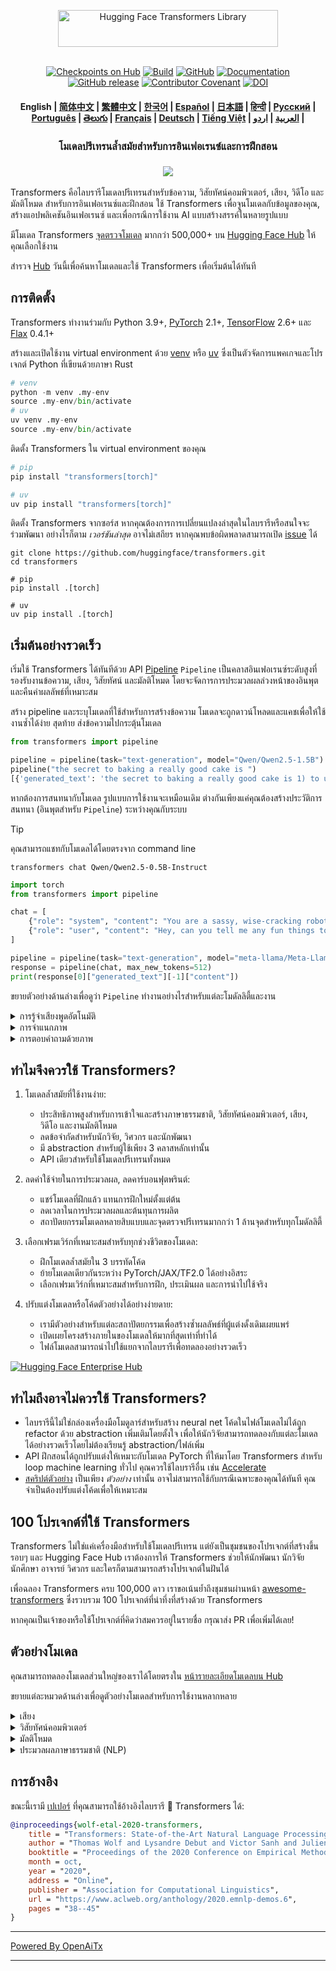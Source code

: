 <!---
Copyright 2020 The HuggingFace Team. สงวนลิขสิทธิ์ทั้งหมด

ได้รับอนุญาตภายใต้ Apache License, Version 2.0 ("ใบอนุญาต");
คุณไม่สามารถใช้ไฟล์นี้ได้หากไม่ได้ปฏิบัติตามใบอนุญาต
คุณสามารถขอสำเนาใบอนุญาตได้ที่

    http://www.apache.org/licenses/LICENSE-2.0

เว้นแต่กฎหมายจะกำหนดไว้หรือมีการตกลงเป็นลายลักษณ์อักษร ซอฟต์แวร์
ที่แจกจ่ายภายใต้ใบอนุญาตนี้จะถูกแจกจ่าย "ตามสภาพ"
โดยไม่มีการรับประกันใดๆ ไม่ว่าจะแสดงออกหรือโดยนัย
ดูใบอนุญาตสำหรับข้อกำหนดเฉพาะที่ควบคุมสิทธิ์และ
ข้อจำกัดภายใต้ใบอนุญาต
-->

<p align="center">
  <picture>
    <source media="(prefers-color-scheme: dark)" srcset="https://huggingface.co/datasets/huggingface/documentation-images/raw/main/transformers-logo-dark.svg">
    <source media="(prefers-color-scheme: light)" srcset="https://huggingface.co/datasets/huggingface/documentation-images/raw/main/transformers-logo-light.svg">
    <img alt="Hugging Face Transformers Library" src="https://huggingface.co/datasets/huggingface/documentation-images/raw/main/transformers-logo-light.svg" width="352" height="59" style="max-width: 100%;">
  </picture>
  <br/>
  <br/>
</p>

<p align="center">
    <a href="https://huggingface.com/models"><img alt="Checkpoints on Hub" src="https://img.shields.io/endpoint?url=https://huggingface.co/api/shields/models&color=brightgreen"></a>
    <a href="https://circleci.com/gh/huggingface/transformers"><img alt="Build" src="https://img.shields.io/circleci/build/github/huggingface/transformers/main"></a>
    <a href="https://github.com/huggingface/transformers/blob/main/LICENSE"><img alt="GitHub" src="https://img.shields.io/github/license/huggingface/transformers.svg?color=blue"></a>
    <a href="https://huggingface.co/docs/transformers/index"><img alt="Documentation" src="https://img.shields.io/website/http/huggingface.co/docs/transformers/index.svg?down_color=red&down_message=offline&up_message=online"></a>
    <a href="https://github.com/huggingface/transformers/releases"><img alt="GitHub release" src="https://img.shields.io/github/release/huggingface/transformers.svg"></a>
    <a href="https://github.com/huggingface/transformers/blob/main/CODE_OF_CONDUCT.md"><img alt="Contributor Covenant" src="https://img.shields.io/badge/Contributor%20Covenant-v2.0%20adopted-ff69b4.svg"></a>
    <a href="https://zenodo.org/badge/latestdoi/155220641"><img src="https://zenodo.org/badge/155220641.svg" alt="DOI"></a>
</p>

<h4 align="center">
    <p>
        <b>English</b> |
        <a href="https://github.com/huggingface/transformers/blob/main/i18n/README_zh-hans.md">简体中文</a> |
        <a href="https://github.com/huggingface/transformers/blob/main/i18n/README_zh-hant.md">繁體中文</a> |
        <a href="https://github.com/huggingface/transformers/blob/main/i18n/README_ko.md">한국어</a> |
        <a href="https://github.com/huggingface/transformers/blob/main/i18n/README_es.md">Español</a> |
        <a href="https://github.com/huggingface/transformers/blob/main/i18n/README_ja.md">日本語</a> |
        <a href="https://github.com/huggingface/transformers/blob/main/i18n/README_hd.md">हिन्दी</a> |
        <a href="https://github.com/huggingface/transformers/blob/main/i18n/README_ru.md">Русский</a> |
        <a href="https://github.com/huggingface/transformers/blob/main/i18n/README_pt-br.md">Рortuguês</a> |
        <a href="https://github.com/huggingface/transformers/blob/main/i18n/README_te.md">తెలుగు</a> |
        <a href="https://github.com/huggingface/transformers/blob/main/i18n/README_fr.md">Français</a> |
        <a href="https://github.com/huggingface/transformers/blob/main/i18n/README_de.md">Deutsch</a> |
        <a href="https://github.com/huggingface/transformers/blob/main/i18n/README_vi.md">Tiếng Việt</a> |
        <a href="https://github.com/huggingface/transformers/blob/main/i18n/README_ar.md">العربية</a> |
        <a href="https://github.com/huggingface/transformers/blob/main/i18n/README_ur.md">اردو</a> |
    </p>
</h4>

<h3 align="center">
    <p>โมเดลปรีเทรนล้ำสมัยสำหรับการอินเฟอเรนซ์และการฝึกสอน</p>
</h3>

<h3 align="center">
    <a href="https://hf.co/course"><img src="https://huggingface.co/datasets/huggingface/documentation-images/resolve/main/course_banner.png"></a>
</h3>

Transformers คือไลบรารีโมเดลปรีเทรนสำหรับข้อความ, วิสัยทัศน์คอมพิวเตอร์, เสียง, วิดีโอ และมัลติโหมด สำหรับการอินเฟอเรนซ์และฝึกสอน ใช้ Transformers เพื่อจูนโมเดลกับข้อมูลของคุณ, สร้างแอปพลิเคชันอินเฟอเรนซ์ และเพื่อกรณีการใช้งาน AI แบบสร้างสรรค์ในหลายรูปแบบ

มีโมเดล Transformers [จุดตรวจโมเดล](https://huggingface.co/models?library=transformers&sort=trending) มากกว่า 500,000+ บน [Hugging Face Hub](https://huggingface.com/models) ให้คุณเลือกใช้งาน

สำรวจ [Hub](https://huggingface.com/) วันนี้เพื่อค้นหาโมเดลและใช้ Transformers เพื่อเริ่มต้นได้ทันที

## การติดตั้ง

Transformers ทำงานร่วมกับ Python 3.9+, [PyTorch](https://pytorch.org/get-started/locally/) 2.1+, [TensorFlow](https://www.tensorflow.org/install/pip) 2.6+ และ [Flax](https://flax.readthedocs.io/en/latest/) 0.4.1+

สร้างและเปิดใช้งาน virtual environment ด้วย [venv](https://docs.python.org/3/library/venv.html) หรือ [uv](https://docs.astral.sh/uv/) ซึ่งเป็นตัวจัดการแพคเกจและโปรเจกต์ Python ที่เขียนด้วยภาษา Rust

```py
# venv
python -m venv .my-env
source .my-env/bin/activate
# uv
uv venv .my-env
source .my-env/bin/activate
```

ติดตั้ง Transformers ใน virtual environment ของคุณ

```py
# pip
pip install "transformers[torch]"

# uv
uv pip install "transformers[torch]"
```

ติดตั้ง Transformers จากซอร์ส หากคุณต้องการการเปลี่ยนแปลงล่าสุดในไลบรารีหรือสนใจจะร่วมพัฒนา อย่างไรก็ตาม *เวอร์ชันล่าสุด* อาจไม่เสถียร หากคุณพบข้อผิดพลาดสามารถเปิด [issue](https://github.com/huggingface/transformers/issues) ได้

```shell
git clone https://github.com/huggingface/transformers.git
cd transformers

# pip
pip install .[torch]

# uv
uv pip install .[torch]
```

## เริ่มต้นอย่างรวดเร็ว

เริ่มใช้ Transformers ได้ทันทีด้วย API [Pipeline](https://huggingface.co/docs/transformers/pipeline_tutorial) `Pipeline` เป็นคลาสอินเฟอเรนซ์ระดับสูงที่รองรับงานข้อความ, เสียง, วิสัยทัศน์ และมัลติโหมด โดยจะจัดการการประมวลผลล่วงหน้าของอินพุตและคืนค่าผลลัพธ์ที่เหมาะสม

สร้าง pipeline และระบุโมเดลที่ใช้สำหรับการสร้างข้อความ โมเดลจะถูกดาวน์โหลดและแคชเพื่อให้ใช้งานซ้ำได้ง่าย สุดท้าย ส่งข้อความไปกระตุ้นโมเดล

```py
from transformers import pipeline

pipeline = pipeline(task="text-generation", model="Qwen/Qwen2.5-1.5B")
pipeline("the secret to baking a really good cake is ")
[{'generated_text': 'the secret to baking a really good cake is 1) to use the right ingredients and 2) to follow the recipe exactly. the recipe for the cake is as follows: 1 cup of sugar, 1 cup of flour, 1 cup of milk, 1 cup of butter, 1 cup of eggs, 1 cup of chocolate chips. if you want to make 2 cakes, how much sugar do you need? To make 2 cakes, you will need 2 cups of sugar.'}]
```

หากต้องการสนทนากับโมเดล รูปแบบการใช้งานจะเหมือนเดิม ต่างกันเพียงแค่คุณต้องสร้างประวัติการสนทนา (อินพุตสำหรับ `Pipeline`) ระหว่างคุณกับระบบ

> [!TIP]
> คุณสามารถแชทกับโมเดลได้โดยตรงจาก command line
> ```shell
> transformers chat Qwen/Qwen2.5-0.5B-Instruct
> ```

```py
import torch
from transformers import pipeline

chat = [
    {"role": "system", "content": "You are a sassy, wise-cracking robot as imagined by Hollywood circa 1986."},
    {"role": "user", "content": "Hey, can you tell me any fun things to do in New York?"}
]

pipeline = pipeline(task="text-generation", model="meta-llama/Meta-Llama-3-8B-Instruct", torch_dtype=torch.bfloat16, device_map="auto")
response = pipeline(chat, max_new_tokens=512)
print(response[0]["generated_text"][-1]["content"])
```

ขยายตัวอย่างด้านล่างเพื่อดูว่า `Pipeline` ทำงานอย่างไรสำหรับแต่ละโมดัลลิตี้และงาน

<details>
<summary>การรู้จำเสียงพูดอัตโนมัติ</summary>

```py
from transformers import pipeline

pipeline = pipeline(task="automatic-speech-recognition", model="openai/whisper-large-v3")
pipeline("https://huggingface.co/datasets/Narsil/asr_dummy/resolve/main/mlk.flac")
{'text': ' I have a dream that one day this nation will rise up and live out the true meaning of its creed.'}
```

</details>

<details>
<summary>การจำแนกภาพ</summary>

<h3 align="center">
    <a><img src="https://huggingface.co/datasets/Narsil/image_dummy/raw/main/parrots.png"></a>
</h3>

```py
from transformers import pipeline

pipeline = pipeline(task="image-classification", model="facebook/dinov2-small-imagenet1k-1-layer")
pipeline("https://huggingface.co/datasets/Narsil/image_dummy/raw/main/parrots.png")
[{'label': 'macaw', 'score': 0.997848391532898},
 {'label': 'sulphur-crested cockatoo, Kakatoe galerita, Cacatua galerita',
  'score': 0.0016551691805943847},
 {'label': 'lorikeet', 'score': 0.00018523589824326336},
 {'label': 'African grey, African gray, Psittacus erithacus',
  'score': 7.85409429227002e-05},
 {'label': 'quail', 'score': 5.502637941390276e-05}]
```

</details>

<details>
<summary>การตอบคำถามด้วยภาพ</summary>


<h3 align="center">
    <a><img src="https://huggingface.co/datasets/huggingface/documentation-images/resolve/main/transformers/tasks/idefics-few-shot.jpg"></a>
</h3>

```py
from transformers import pipeline

pipeline = pipeline(task="visual-question-answering", model="Salesforce/blip-vqa-base")
pipeline(
    image="https://huggingface.co/datasets/huggingface/documentation-images/resolve/main/transformers/tasks/idefics-few-shot.jpg",
    question="What is in the image?",
)
[{'answer': 'statue of liberty'}]
```

</details>

## ทำไมจึงควรใช้ Transformers?

1. โมเดลล้ำสมัยที่ใช้งานง่าย:
    - ประสิทธิภาพสูงสำหรับการเข้าใจและสร้างภาษาธรรมชาติ, วิสัยทัศน์คอมพิวเตอร์, เสียง, วิดีโอ และงานมัลติโหมด
    - ลดข้อจำกัดสำหรับนักวิจัย, วิศวกร และนักพัฒนา
    - มี abstraction สำหรับผู้ใช้เพียง 3 คลาสหลักเท่านั้น
    - API เดียวสำหรับใช้โมเดลปรีเทรนทั้งหมด

1. ลดค่าใช้จ่ายในการประมวลผล, ลดคาร์บอนฟุตพรินต์:
    - แชร์โมเดลที่ฝึกแล้ว แทนการฝึกใหม่ตั้งแต่ต้น
    - ลดเวลาในการประมวลผลและต้นทุนการผลิต
    - สถาปัตยกรรมโมเดลหลายสิบแบบและจุดตรวจปรีเทรนมากกว่า 1 ล้านจุดสำหรับทุกโมดัลลิตี้

1. เลือกเฟรมเวิร์กที่เหมาะสมสำหรับทุกช่วงชีวิตของโมเดล:
    - ฝึกโมเดลล้ำสมัยใน 3 บรรทัดโค้ด
    - ย้ายโมเดลเดียวกันระหว่าง PyTorch/JAX/TF2.0 ได้อย่างอิสระ
    - เลือกเฟรมเวิร์กที่เหมาะสมสำหรับการฝึก, ประเมินผล และการนำไปใช้จริง

1. ปรับแต่งโมเดลหรือโค้ดตัวอย่างได้อย่างง่ายดาย:
    - เรามีตัวอย่างสำหรับแต่ละสถาปัตยกรรมเพื่อสร้างซ้ำผลลัพธ์ที่ผู้แต่งดั้งเดิมเผยแพร่
    - เปิดเผยโครงสร้างภายในของโมเดลให้มากที่สุดเท่าที่ทำได้
    - ไฟล์โมเดลสามารถนำไปใช้แยกจากไลบรารีเพื่อทดลองอย่างรวดเร็ว

<a target="_blank" href="https://huggingface.co/enterprise">
    <img alt="Hugging Face Enterprise Hub" src="https://github.com/user-attachments/assets/247fb16d-d251-4583-96c4-d3d76dda4925">
</a><br>

## ทำไมถึงอาจไม่ควรใช้ Transformers?

- ไลบรารีนี้ไม่ใช่กล่องเครื่องมือโมดูลาร์สำหรับสร้าง neural net โค้ดในไฟล์โมเดลไม่ได้ถูก refactor ด้วย abstraction เพิ่มเติมโดยตั้งใจ เพื่อให้นักวิจัยสามารถทดลองกับแต่ละโมเดลได้อย่างรวดเร็วโดยไม่ต้องเรียนรู้ abstraction/ไฟล์เพิ่ม
- API ฝึกสอนได้ถูกปรับแต่งให้เหมาะกับโมเดล PyTorch ที่ให้มาโดย Transformers สำหรับ loop machine learning ทั่วไป คุณควรใช้ไลบรารีอื่น เช่น [Accelerate](https://huggingface.co/docs/accelerate)
- [สคริปต์ตัวอย่าง]((https://github.com/huggingface/transformers/tree/main/examples)) เป็นเพียง *ตัวอย่าง* เท่านั้น อาจไม่สามารถใช้กับกรณีเฉพาะของคุณได้ทันที คุณจำเป็นต้องปรับแต่งโค้ดเพื่อให้เหมาะสม

## 100 โปรเจกต์ที่ใช้ Transformers

Transformers ไม่ใช่แค่เครื่องมือสำหรับใช้โมเดลปรีเทรน แต่ยังเป็นชุมชนของโปรเจกต์ที่สร้างขึ้นรอบๆ และ Hugging Face Hub เราต้องการให้ Transformers ช่วยให้นักพัฒนา นักวิจัย นักศึกษา อาจารย์ วิศวกร และใครก็ตามสามารถสร้างโปรเจกต์ในฝันได้

เพื่อฉลอง Transformers ครบ 100,000 ดาว เราขอเน้นย้ำถึงชุมชนผ่านหน้า [awesome-transformers](./awesome-transformers.md) ซึ่งรวบรวม 100 โปรเจกต์ที่น่าทึ่งที่สร้างด้วย Transformers

หากคุณเป็นเจ้าของหรือใช้โปรเจกต์ที่คิดว่าสมควรอยู่ในรายชื่อ กรุณาส่ง PR เพื่อเพิ่มได้เลย!

## ตัวอย่างโมเดล

คุณสามารถทดลองโมเดลส่วนใหญ่ของเราได้โดยตรงใน [หน้ารายละเอียดโมเดลบน Hub](https://huggingface.co/models)

ขยายแต่ละหมวดด้านล่างเพื่อดูตัวอย่างโมเดลสำหรับการใช้งานหลากหลาย

<details>
<summary>เสียง</summary>

- การจำแนกเสียงด้วย [Whisper](https://huggingface.co/openai/whisper-large-v3-turbo)
- การรู้จำเสียงพูดอัตโนมัติด้วย [Moonshine](https://huggingface.co/UsefulSensors/moonshine)
- การตรวจจับคำสำคัญด้วย [Wav2Vec2](https://huggingface.co/superb/wav2vec2-base-superb-ks)
- การสร้างเสียงต่อเสียงด้วย [Moshi](https://huggingface.co/kyutai/moshiko-pytorch-bf16)
- การแปลงข้อความเป็นเสียงด้วย [MusicGen](https://huggingface.co/facebook/musicgen-large)
- การแปลงข้อความเป็นเสียงพูดด้วย [Bark](https://huggingface.co/suno/bark)

</details>

<details>
<summary>วิสัยทัศน์คอมพิวเตอร์</summary>

- การสร้าง mask อัตโนมัติด้วย [SAM](https://huggingface.co/facebook/sam-vit-base)
- การประมาณความลึกด้วย [DepthPro](https://huggingface.co/apple/DepthPro-hf)
- การจำแนกภาพด้วย [DINO v2](https://huggingface.co/facebook/dinov2-base)
- การตรวจจับจุดสำคัญด้วย [SuperGlue](https://huggingface.co/magic-leap-community/superglue_outdoor)
- การจับคู่จุดสำคัญด้วย [SuperGlue](https://huggingface.co/magic-leap-community/superglue)
- การตรวจจับวัตถุด้วย [RT-DETRv2](https://huggingface.co/PekingU/rtdetr_v2_r50vd)
- การประมาณท่าทางด้วย [VitPose](https://huggingface.co/usyd-community/vitpose-base-simple)
- การแบ่งเซ็กเมนต์แบบสากลด้วย [OneFormer](https://huggingface.co/shi-labs/oneformer_ade20k_swin_large)
- การจำแนกวิดีโอด้วย [VideoMAE](https://huggingface.co/MCG-NJU/videomae-large)

</details>

<details>
<summary>มัลติโหมด</summary>

- เสียงหรือข้อความเป็นข้อความด้วย [Qwen2-Audio](https://huggingface.co/Qwen/Qwen2-Audio-7B)
- การตอบคำถามเอกสารด้วย [LayoutLMv3](https://huggingface.co/microsoft/layoutlmv3-base)
- ภาพหรือข้อความเป็นข้อความด้วย [Qwen-VL](https://huggingface.co/Qwen/Qwen2.5-VL-3B-Instruct)
- การบรรยายภาพด้วย [BLIP-2](https://huggingface.co/Salesforce/blip2-opt-2.7b)
- ความเข้าใจเอกสารด้วย OCR ด้วย [GOT-OCR2](https://huggingface.co/stepfun-ai/GOT-OCR-2.0-hf)
- การตอบคำถามตารางด้วย [TAPAS](https://huggingface.co/google/tapas-base)
- ความเข้าใจและสร้างมัลติโหมดแบบรวมด้วย [Emu3](https://huggingface.co/BAAI/Emu3-Gen)
- วิสัยทัศน์สู่ข้อความด้วย [Llava-OneVision](https://huggingface.co/llava-hf/llava-onevision-qwen2-0.5b-ov-hf)
- การตอบคำถามด้วยภาพด้วย [Llava](https://huggingface.co/llava-hf/llava-1.5-7b-hf)
- การแบ่งเซ็กเมนต์ตามนิยามในภาพด้วย [Kosmos-2](https://huggingface.co/microsoft/kosmos-2-patch14-224)

</details>

<details>
<summary>ประมวลผลภาษาธรรมชาติ (NLP)</summary>

- การเติมคำที่หายไปด้วย [ModernBERT](https://huggingface.co/answerdotai/ModernBERT-base)
- การรู้จำชื่อเอนทิตีด้วย [Gemma](https://huggingface.co/google/gemma-2-2b)
- การตอบคำถามด้วย [Mixtral](https://huggingface.co/mistralai/Mixtral-8x7B-v0.1)
- การสรุปเนื้อหาด้วย [BART](https://huggingface.co/facebook/bart-large-cnn)
- การแปลภาษาด้วย [T5](https://huggingface.co/google-t5/t5-base)
- การสร้างข้อความด้วย [Llama](https://huggingface.co/meta-llama/Llama-3.2-1B)
- การจำแนกข้อความด้วย [Qwen](https://huggingface.co/Qwen/Qwen2.5-0.5B)

</details>

## การอ้างอิง

ขณะนี้เรามี [เปเปอร์](https://www.aclweb.org/anthology/2020.emnlp-demos.6/) ที่คุณสามารถใช้อ้างอิงไลบรารี 🤗 Transformers ได้:
```bibtex
@inproceedings{wolf-etal-2020-transformers,
    title = "Transformers: State-of-the-Art Natural Language Processing",
    author = "Thomas Wolf and Lysandre Debut and Victor Sanh and Julien Chaumond and Clement Delangue and Anthony Moi and Pierric Cistac and Tim Rault and Rémi Louf and Morgan Funtowicz and Joe Davison and Sam Shleifer and Patrick von Platen and Clara Ma and Yacine Jernite and Julien Plu and Canwen Xu and Teven Le Scao and Sylvain Gugger and Mariama Drame and Quentin Lhoest and Alexander M. Rush",
    booktitle = "Proceedings of the 2020 Conference on Empirical Methods in Natural Language Processing: System Demonstrations",
    month = oct,
    year = "2020",
    address = "Online",
    publisher = "Association for Computational Linguistics",
    url = "https://www.aclweb.org/anthology/2020.emnlp-demos.6",
    pages = "38--45"
}
```


---

[Powered By OpenAiTx](https://github.com/OpenAiTx/OpenAiTx)

---